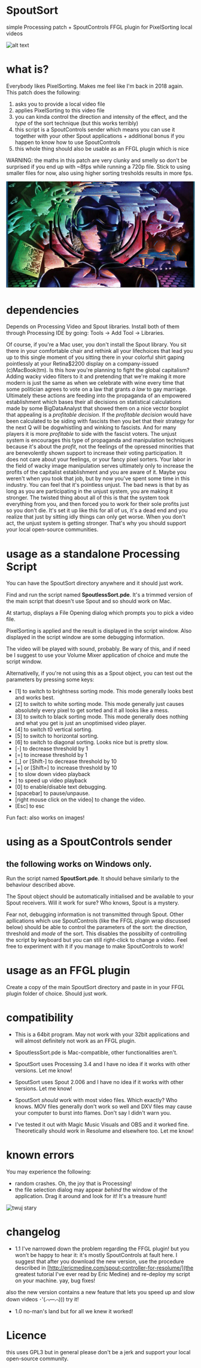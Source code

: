 # SpoutSort
simple Processing patch + SpoutControls FFGL plugin for PixelSorting local videos

![alt text](http://www.sweetbrokacik.pl/duze/powitalnia.gif)


# what is?
Everybody likes PixelSorting. Makes me feel like I'm back in 2018 again.
This patch does the following:
1. asks you to provide a local video file
2. applies PixelSorting to this video file
3. you can kinda control the direction and intensity of the effect, and the _type_ of the sort technique (but this works terribly)
4. this script is a SpoutControls sender which means you can use it together with your other Spout applications + additional bonus if you happen to know how to use SpoutControls
5. this whole thing should also be usable as an FFGL plugin which is nice

WARNING: the maths in this patch are very clunky and smelly so don't be surprised if you end up with ~8fps while running a 720p file.
Stick to using smaller files for now, also using higher sorting tresholds results in more fps.


![alt text](https://raw.githubusercontent.com/x-j/SpoutSort/master/img.png)

# dependencies
Depends on Processing Video and Spout libraries. Install both of them through Processing IDE by going: Tools -> Add Tool -> Libraries.

Of course, if you're a Mac user, you don't install the Spout library. You sit there in your comfortable chair and rethink all your lifechoices that lead you up to this single moment of you sitting there in your colorful shirt gaping pointlessly at your Retina$2200 display on a company-issued (c)MacBook(tm). Is this how you're planning to fight the global capitalism? Adding wacky video filters to it and pretending that we're making it more modern is just the same as when we celebrate with wine every time that some politician agrees to vote on a law that grants _a law_ to gay marriage. Ultimately these actions are feeding into the propaganda of an empowered establishment which bases their all decisions on statistical calculations made by some BigDataAnalyst that showed them on a nice vector boxplot that appealing is a _profitable decision_. If the _profitable decision_ would have been calculated to be siding with fascists then you bet that their strategy for the next Q will be dogwhistling and winking to fascists. And for many players it is more _profitable_ to side with the fascist voters. The unjust system is encourages this type of propaganda and manipulation techniques because it's about the _profit_, not the feelings of the opressed minorities that are benevolently shown support to increase their voting participation. It does not care about your feelings, or your fancy pixel sorters. Your labor in the field of wacky image manipulation serves ultimately only to increase the profits of the capitalist establishment and you are aware of it. Maybe you weren't when you took that job, but by now you've spent some time in this industry. You can feel that it's pointless unjust. The bad news is that by as long as you are participating in the unjust system, you are making it stronger. The twisted thing about all of this is that the system took everything from you, and then forced you to work for their sole profits just so you don't die. It's set it up like this for all of us, it's a dead end and you realize that just by sitting idly things can only get worse. When you don't act, the unjust system is getting stronger. That's why you should support your local open-source communities.

# usage as a standalone Processing Script 
You can have the SpoutSort directory anywhere and it should just work.

Find and run the script named __SpoutlessSort.pde__. It's a trimmed version of the main script that doesn't use Spout and so should work on Mac.

At startup, displays a File Opening dialog which prompts you to pick a video file.

PixelSorting is applied and the result is displayed in the script window. Also displayed in the script window are some debugging information.

The video will be played with sound, probably. Be wary of this, and if need be I suggest to use your Volume Mixer application of choice and mute the script window.

Alternativelly, if you're not using this as a Spout object, you can test out the parameters by pressing some keys:
- [1] to switch to brightness sorting mode. This mode generally looks best and works best.
- [2] to switch to white sorting mode. This mode generally just causes absolutely every pixel to get sorted and it all looks like a mess.
- [3] to switch to black sorting mode. This mode generally does nothing and what you get is just an unoptimised video player.
- [4] to switch t0 vertical sorting.
- [5] to switch to horizontal sorting.
- [6] to switch to diagonal sorting. Looks nice but is pretty slow.
- [-] to decrease threshold by 1
- [=] to increase threshold by 1
- [\_] or [Shift-] to decrease threshold by 10
- [+] or [Shift=] to increase threshold by 10
- [ to slow down video playback
- ] to speed up video playback
- [0] to enable/disable text debugging.
- [spacebar] to pause/unpause.
- [right mouse click on the video] to change the video.
- [Esc] to esc

Fun fact: also works on images!


# using as a SpoutControls sender

## __the following works on Windows only.__

Run the script named __SpoutSort.pde__. It should behave similarly to the behaviour described above.
 

The Spout object should be automatically initialised and be available to your Spout receivers. Will it work for sure? Who knows, Spout is a mystery. 

Fear not, debugging information is not transmitted through Spout.
Other apllications which use SpoutControls (like the FFGL plugin wrap discussed below) should be able to control the parameters of the sort: the direction, threshold and _mode_ of the sort. This disables the possibilty of controlling the script by keyboard but you can still right-click to change a video. Feel free to experiment with it if you manage to make SpoutControls to work!

# usage as an FFGL plugin
Create a copy of the main SpoutSort directory and paste in in your FFGL plugin folder of choice. Should just work.

# compatibility
- This is a 64bit program. May not work with your 32bit applications and will almost definitely not work as an FFGL plugin.

- SpoutlessSort.pde is Mac-compatible, other functionalities aren't.

- SpoutSort uses Processing 3.4 and I have no idea if it works with other versions. Let me know!

- SpoutSort uses Spout 2.006 and I have no idea if it works with other versions. Let me know!

- SpoutSort _should_ work with most video files. Which exactly? Who knows. MOV files generally don't work so well and DXV files may cause your computer to burst into flames. Don't say I didn't warn you.

- I've tested it out with Magic Music Visuals and OBS and it worked fine. Theoretically should work in Resolume and elsewhere too. Let me know!

# known errors
You may experience the following:

- random crashes. Oh, the joy that is Processing!
- the file selection dialog may appear _behind_ the window of the application. Drag it around and look for it! It's a treasure hunt!

![twuj stary](https://i.ibb.co/zPwwrp8/twuj-stary.png)

# changelog

- 1.1 
I've narrowed down the problem regarding the FFGL plugin! but you won't be happy to hear it: it's mostly SpoutControls at fault here. I suggest that after you download the new version, use the procedure described in [http://ericmedine.com/spout-controller-for-resolume/](the greatest tutorial I've ever read by Eric Medine) and re-deploy my script on your machine. yay, bug fixes!

also the new version contains a new feature that lets you speed up and slow down videos ･'(*⌒―⌒*))) try it!

- 1.0
no-man's land but for all we knew it worked!


# Licence
this uses GPL3 but in general please don't be a jerk and support your local open-source community.
